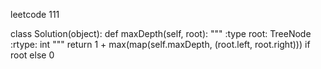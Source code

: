 leetcode  111

class Solution(object):
    def maxDepth(self, root):
        """
        :type root: TreeNode
        :rtype: int
        """
        return 1 + max(map(self.maxDepth, (root.left, root.right))) if root else 0
